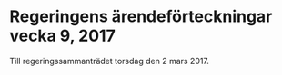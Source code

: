 # Regeringens ärendeförteckningar vecka 9, 2017

Till regeringssammanträdet torsdag den 2 mars 2017\.
